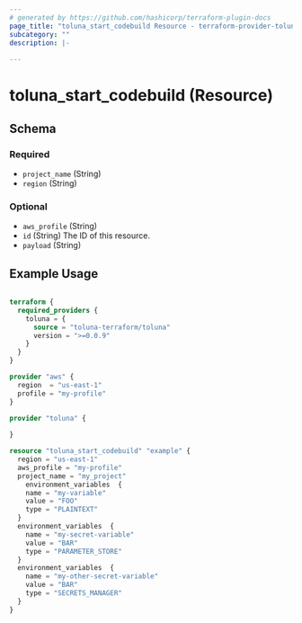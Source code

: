 ```yaml
---
# generated by https://github.com/hashicorp/terraform-plugin-docs
page_title: "toluna_start_codebuild Resource - terraform-provider-toluna"
subcategory: ""
description: |-
  
---
```


# toluna_start_codebuild (Resource)





<!-- schema generated by tfplugindocs -->
## Schema

### Required

- `project_name` (String)
- `region` (String)

### Optional

- `aws_profile` (String)
- `id` (String) The ID of this resource.
- `payload` (String)


## Example Usage

```terraform

terraform {
  required_providers {
    toluna = {
      source = "toluna-terraform/toluna"
      version = ">=0.0.9"
    }
  }
}

provider "aws" {
  region  = "us-east-1"
  profile = "my-profile"
}

provider "toluna" {
  
}

resource "toluna_start_codebuild" "example" {
  region = "us-east-1"
  aws_profile = "my-profile"
  project_name = "my_project"
    environment_variables  {
    name = "my-variable"
    value = "FOO"
    type = "PLAINTEXT"
  }
  environment_variables  {
    name = "my-secret-variable"
    value = "BAR"
    type = "PARAMETER_STORE"
  }
  environment_variables  {
    name = "my-other-secret-variable"
    value = "BAR"
    type = "SECRETS_MANAGER"
  }
}
```